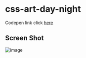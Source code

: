 # css-art-day-night

Codepen link click [here](https://codepen.io/dharmik403/pen/abENVjq)

## Screen Shot

![image](https://user-images.githubusercontent.com/64529217/176885526-0c1f649c-643c-4b26-9ede-5d341c3f90f4.png)
